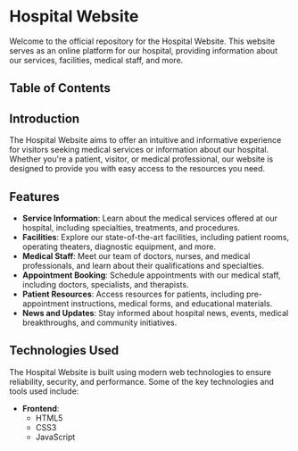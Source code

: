 # Hospital Website

Welcome to the official repository for the Hospital Website. This website serves as an online platform for our hospital, providing information about our services, facilities, medical staff, and more.

## Table of Contents

## Introduction

The Hospital Website aims to offer an intuitive and informative experience for visitors seeking medical services or information about our hospital. Whether you're a patient, visitor, or medical professional, our website is designed to provide you with easy access to the resources you need.

## Features

- **Service Information**: Learn about the medical services offered at our hospital, including specialties, treatments, and procedures.
- **Facilities**: Explore our state-of-the-art facilities, including patient rooms, operating theaters, diagnostic equipment, and more.
- **Medical Staff**: Meet our team of doctors, nurses, and medical professionals, and learn about their qualifications and specialties.
- **Appointment Booking**: Schedule appointments with our medical staff, including doctors, specialists, and therapists.
- **Patient Resources**: Access resources for patients, including pre-appointment instructions, medical forms, and educational materials.
- **News and Updates**: Stay informed about hospital news, events, medical breakthroughs, and community initiatives.

## Technologies Used

The Hospital Website is built using modern web technologies to ensure reliability, security, and performance. Some of the key technologies and tools used include:

- **Frontend**:
  - HTML5
  - CSS3
  - JavaScript 